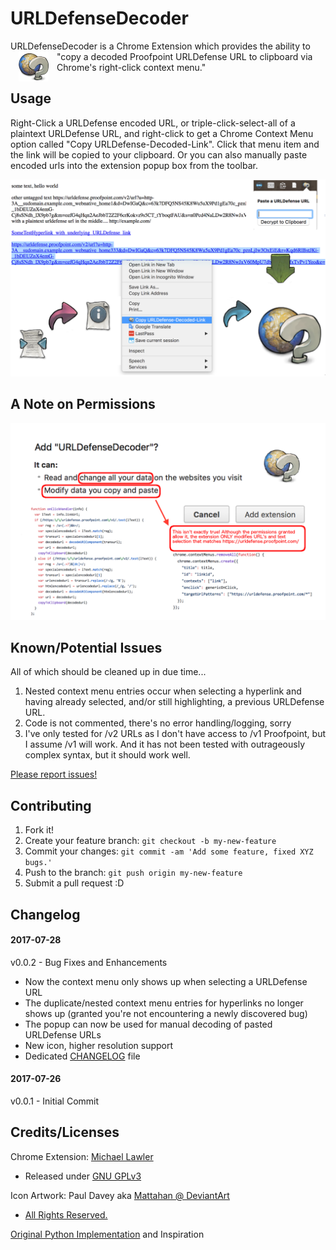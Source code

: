 # URLDefenseDecoder  
<div>
 URLDefenseDecoder is a Chrome Extension which provides the ability to <img align=left hspace="13" src="icons/48.png"> "copy a decoded Proofpoint URLDefense URL to clipboard via Chrome's right-click context menu."
</div>

## Usage
Right-Click a URLDefense encoded URL, or triple-click-select-all of a plaintext URLDefense URL, and right-click to get a Chrome Context Menu option called "Copy URLDefense-Decoded-Link". Click that menu item and the link will be copied to your clipboard. Or you can also manually paste encoded urls into the extension popup box from the toolbar.

![Screenshot](assets/URLDefenseDecoder_screenshot01.png)

## A Note on Permissions

![Screenshot](assets/URLDefenseDecoder_screenshot03.png)

## Known/Potential Issues

All of which should be cleaned up in due time...
1. Nested context menu entries occur when selecting a hyperlink and having already selected, and/or still highlighting, a previous URLDefense URL.
2. Code is not commented, there's no error handling/logging, sorry
3. I've only tested for /v2 URLs as I don't have access to /v1 Proofpoint, but I assume /v1 will work. And it has not been tested with outrageously complex syntax, but it should work well.

[Please report issues!](https://github.com/TryTryAgain/URLDefenseDecoder/issues)

## Contributing

1. Fork it!
2. Create your feature branch: `git checkout -b my-new-feature`
3. Commit your changes: `git commit -am 'Add some feature, fixed XYZ bugs.'`
4. Push to the branch: `git push origin my-new-feature`
5. Submit a pull request :D

## Changelog

#### 2017-07-28
v0.0.2 - Bug Fixes and Enhancements

- Now the context menu only shows up when selecting a URLDefense URL
- The duplicate/nested context menu entries for hyperlinks no longer shows up (granted you're not encountering a newly discovered bug)
- The popup can now be used for manual decoding of pasted URLDefense URLs
- New icon, higher resolution support
- Dedicated [CHANGELOG](CHANGELOG.md) file


#### 2017-07-26
v0.0.1 - Initial Commit

## Credits/Licenses

Chrome Extension: [Michael Lawler](https://github.com/TryTryAgain)
- Released under [GNU GPLv3](https://www.gnu.org/licenses/gpl-3.0.en.html)

Icon Artwork: Paul Davey aka [Mattahan @ DeviantArt](http://mattahan.deviantart.com/art/Buuf-37966044)
  - [All Rights Reserved.](https://creativecommons.org/licenses/by-nc-sa/2.5/)

[Original Python Implementation](https://help.proofpoint.com/@api/deki/files/177/URLDefenseDecode.py?revision=1) and Inspiration
